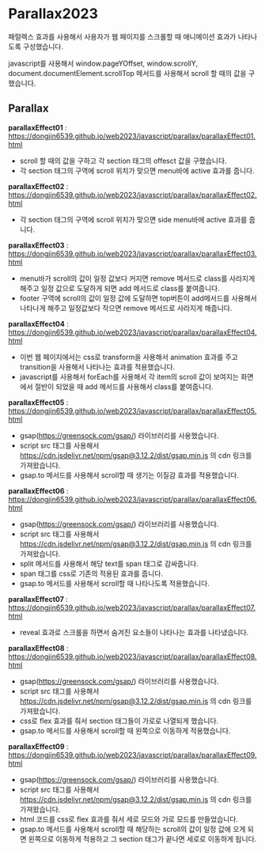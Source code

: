 # Parallax2023
패럴렉스 효과를 사용해서 사용자가 웹 페이지를 스크롤할 때 애니메이션 효과가 나타나도록 구성했습니다.

javascript를 사용해서 window.pageYOffset, window.scrollY, document.documentElement.scrollTop 메서드를 사용해서 scroll 할 때의 값을 구했습니다.

## Parallax

**parallaxEffect01** : https://dongjin6539.github.io/web2023/javascript/parallax/parallaxEffect01.html <br>
- scroll 할 때의 값을 구하고 각 section 태그의 offesct 값을 구했습니다.
- 각 section 태그의 구역에 scroll 위치가 맞으면 menu바에 active 효과를 줍니다.

**parallaxEffect02** : https://dongjin6539.github.io/web2023/javascript/parallax/parallaxEffect02.html <br>
- 각 section 태그의 구역에 scroll 위치가 맞으면 side menu바에 active 효과를 줍니다.

**parallaxEffect03** : https://dongjin6539.github.io/web2023/javascript/parallax/parallaxEffect03.html <br> 
- menu바가 scroll의 값이 일정 값보다 커지면 remove 메서드로 class를 사라지게 해주고 일정 값으로 도달하게 되면 add 메서드로 class를 붙여줍니다.
- footer 구역에 scroll의 값이 일정 값에 도달하면 top버튼이 add메서드를 사용해서 나타나게 해주고 일정값보다 작으면 remove 메서드로 사라지게 해줍니다.

**parallaxEffect04** : https://dongjin6539.github.io/web2023/javascript/parallax/parallaxEffect04.html <br> 
- 이번 웹 페이지에서는 css로 transform을 사용해서 animation 효과를 주고 transition을 사용해서 나타나는 효과를 적용했습니다.
- javascript를 사용해서 forEach를 사용해서 각 item의 scroll 값이 보여지는 화면에서 절반이 되었을 때 add 메서드를 사용해서 class를 붙여줍니다.

**parallaxEffect05** : https://dongjin6539.github.io/web2023/javascript/parallax/parallaxEffect05.html <br> 
- gsap(https://greensock.com/gsap/) 라이브러리를 사용했습니다.
- script src 태그를 사용해서 https://cdn.jsdelivr.net/npm/gsap@3.12.2/dist/gsap.min.js 의 cdn 링크를 가져왔습니다.
- gsap.to 메서드를 사용해서 scroll할 때 생기는 이질감 효과를 적용했습니다.

**parallaxEffect06** : https://dongjin6539.github.io/web2023/javascript/parallax/parallaxEffect06.html <br> 
- gsap(https://greensock.com/gsap/) 라이브러리를 사용했습니다.
- script src 태그를 사용해서 https://cdn.jsdelivr.net/npm/gsap@3.12.2/dist/gsap.min.js 의 cdn 링크를 가져왔습니다.
- split 메서드를 사용해서 해당 text를 span 태그로 감싸줍니다.
- span 태그를 css로 기존의 적용된 효과를 줍니다.
- gsap.to 메서드를 사용해서 scroll할 때 나타나도록 적용했습니다.

**parallaxEffect07** : https://dongjin6539.github.io/web2023/javascript/parallax/parallaxEffect07.html <br> 
- reveal 효과로 스크롤을 하면서 숨겨진 요소들이 나타나는 효과를 나타냈습니다.

**parallaxEffect08** : https://dongjin6539.github.io/web2023/javascript/parallax/parallaxEffect08.html <br> 
- gsap(https://greensock.com/gsap/) 라이브러리를 사용했습니다.
- script src 태그를 사용해서 https://cdn.jsdelivr.net/npm/gsap@3.12.2/dist/gsap.min.js 의 cdn 링크를 가져왔습니다.
- css로 flex 효과를 줘서 section 태그들이 가로로 나열되게 했습니다.
- gsap.to 메서드를 사용해서 scroll할 때 왼쪽으로 이동하게 적용했습니다.

**parallaxEffect09** : https://dongjin6539.github.io/web2023/javascript/parallax/parallaxEffect09.html <br> 
- gsap(https://greensock.com/gsap/) 라이브러리를 사용했습니다.
- script src 태그를 사용해서 https://cdn.jsdelivr.net/npm/gsap@3.12.2/dist/gsap.min.js 의 cdn 링크를 가져왔습니다.
- html 코드를 css로 flex 효과를 줘서 세로 모드와 가로 모드를 만들었습니다.
- gsap.to 메서드를 사용해서 scroll할 때 해당하는 scroll의 값이 일정 값에 오게 되면 왼쪽으로 이동하게 적용하고 그 section 태그가 끝나면 세로로 이동하게 됩니다.







